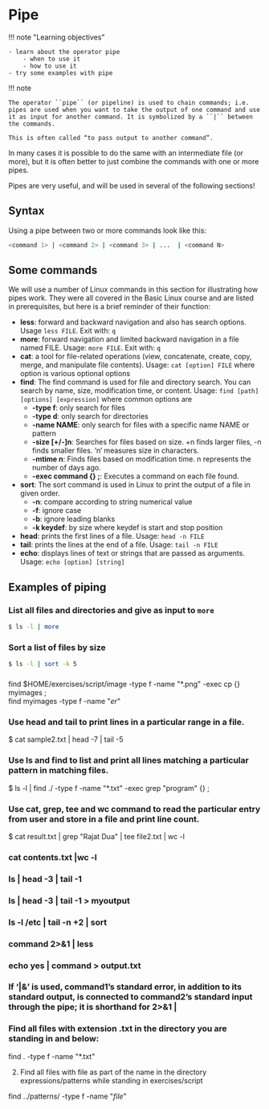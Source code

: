 # Pipe 

!!! note "Learning objectives" 

    - learn about the operator pipe 
        - when to use it
        - how to use it
    - try some examples with pipe  

!!! note 

    The operator ``pipe`` (or pipeline) is used to chain commands; i.e. pipes are used when you want to take the output of one command and use it as input for another command. It is symbolized by a ``|`` between the commands. 

    This is often called “to pass output to another command”.

In many cases it is possible to do the same with an intermediate file (or more), but it is often better to just combine the commands with one or more pipes.

Pipes are very useful, and will be used in several of the following sections! 

## Syntax 

Using a pipe between two or more commands look like this:

```bash
<command 1> | <command 2> | <command 3> | ...  | <command N> 
```

## Some commands 

We will use a number of Linux commands in this section for illustrating how pipes work. They were all covered in the Basic Linux course and are listed in prerequisites, but here is a brief reminder of their function: 
- **less**: forward and backward navigation and also has search options. Usage ``less FILE``. Exit with: ``q``
- **more**: forward navigation and limited backward navigation in a file named FILE. Usage: ``more FILE``. Exit with: ``q`` 
- **cat**: a tool for file-related operations (view, concatenate, create, copy, merge, and manipulate file contents). Usage: ``cat [option] FILE`` where option is various optional options
- **find**: The find command is used for file and directory search. You can search by name, size, modification time, or content. Usage: ``find [path] [options] [expression]`` where common options are 
    - **-type f**: only search for files
    - **-type d**: only search for directories
    - **-name NAME**: only search for files with a specific name NAME or pattern
    - **-size [+/-]n**: Searches for files based on size. +n finds larger files, -n finds smaller files. ‘n‘ measures size in characters.
    - **-mtime n**: Finds files based on modification time. n represents the number of days ago.
    - **-exec command {} \;**: Executes a command on each file found.
- **sort**: The sort command is used in Linux to print the output of a file in given order.
    - **-n**: compare according to string numerical value
    - **-f**: ignore case
    - **-b**: ignore leading blanks
    - **-k keydef**: by size where keydef is start and stop position 
- **head**: prints the first lines of a file. Usage: ``head -n FILE``
- **tail**: prints the lines at the end of a file. Usage: ``tail -n FILE``
- **echo**: displays lines of text or strings that are passed as arguments. Usage: ``echo [option] [string]`` 

## Examples of piping 

### List all files and directories and give as input to `more` 

```bash
$ ls -l | more 
```

### Sort a list of files by size 

```bash
$ ls -l | sort -k 5
```

### 

find  $HOME/exercises/script/image -type f -name "*.png" -exec cp {} myimages \;   
find myimages -type f -name "*er*"



### Use head and tail to print lines in a particular range in a file.  

$ cat sample2.txt | head -7 | tail -5

### Use ls and find to list and print all lines matching a particular pattern in matching files. 

$ ls -l | find ./ -type f -name "*.txt" -exec grep "program" {} \;

### Use cat, grep, tee and wc command to read the particular entry from user and store in a file and print line count. 

$ cat result.txt | grep "Rajat Dua" | tee file2.txt | wc -l

### cat contents.txt |wc -l

### ls | head -3 | tail -1

### ls | head -3 | tail -1 > myoutput

### ls -l /etc | tail -n +2 | sort

### command 2>&1 | less

### echo yes | command > output.txt

### If ‘|&’ is used, command1’s standard error, in addition to its standard output, is connected to command2’s standard input through the pipe; it is shorthand for 2>&1 | 

###    Find all files with extension .txt in the directory you are standing in and below:

find . -type f -name "*.txt"

2. Find all files with file as part of the name in the directory expressions/patterns while standing in exercises/script

find ../patterns/ -type f -name "*file*"

